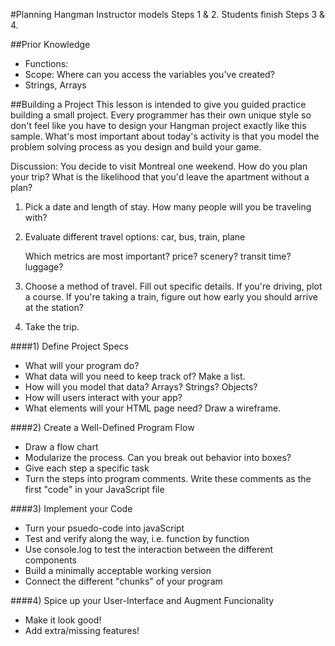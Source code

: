 #Planning Hangman
Instructor models Steps 1 & 2. Students finish Steps 3 & 4.

##Prior Knowledge
- Functions: 
- Scope: Where can you access the variables you've created?
- Strings, Arrays

##Building a Project
This lesson is intended to give you guided practice building a small project. Every programmer has their own unique style so don't feel like you have to design your Hangman project exactly like this sample. What's most important about today's activity is that you model the problem solving process as you design and build your game. 

Discussion: You decide to visit Montreal one weekend. How do you plan your trip? What is the likelihood that you'd leave the apartment without a plan?

  1) Pick a date and length of stay. How many people will you be traveling with?
  
  2) Evaluate different travel options: car, bus, train, plane
  
     Which metrics are most important? price? scenery? transit time? luggage? 
     
  3) Choose a method of travel. Fill out specific details. If you're driving, plot a course. If you're taking a train, figure out how early you should arrive at the station?
  
  4) Take the trip.



####1) Define Project Specs
- What will your program do? 
- What data will you need to keep track of? Make a list.
- How will you model that data? Arrays? Strings? Objects?
- How will users interact with your app?
- What elements will your HTML page need? Draw a wireframe.

####2) Create a Well-Defined Program Flow
- Draw a flow chart
- Modularize the process. Can you break out behavior into boxes?
- Give each step a specific task
- Turn the steps into program comments. Write these comments as the first "code" in your JavaScript file

####3) Implement your Code
- Turn your psuedo-code into javaScript
- Test and verify along the way, i.e. function by function
- Use console.log to test the interaction between the different components
- Build a minimally acceptable working version
- Connect the different "chunks" of your program 

####4) Spice up your User-Interface and Augment Funcionality
- Make it look good!
- Add extra/missing features!
